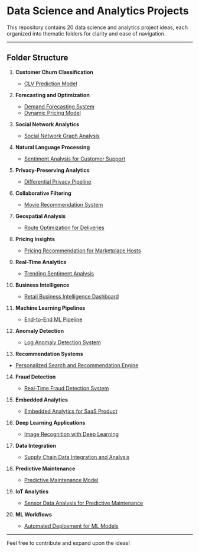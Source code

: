 # Data Science and Analytics Projects

This repository contains 20 data science and analytics project ideas, each organized into thematic folders for clarity and ease of navigation.

---

## Folder Structure
1. **Customer Churn Classification**
    - [CLV Prediction Model](./CustomerAnalytics/CLVPrediction.md)

2. **Forecasting and Optimization**
   - [Demand Forecasting System](./ForecastingOptimization/DemandForecasting.md)
   - [Dynamic Pricing Model](./ForecastingOptimization/DynamicPricing.md)

3. **Social Network Analytics**
   - [Social Network Graph Analysis](./SocialNetworkAnalytics/GraphAnalysis.md)

4. **Natural Language Processing**
   - [Sentiment Analysis for Customer Support](./NLP/SentimentAnalysis.md)

5. **Privacy-Preserving Analytics**
   - [Differential Privacy Pipeline](./PrivacyAnalytics/DifferentialPrivacy.md)

6. **Collaborative Filtering**
   - [Movie Recommendation System](./CollaborativeFiltering/MovieRecommendations.md)

7. **Geospatial Analysis**
   - [Route Optimization for Deliveries](./GeospatialAnalysis/RouteOptimization.md)

8. **Pricing Insights**
   - [Pricing Recommendation for Marketplace Hosts](./PricingInsights/PricingRecommendations.md)

9. **Real-Time Analytics**
   - [Trending Sentiment Analysis](./RealTimeAnalytics/TrendingSentiment.md)

10. **Business Intelligence**
    - [Retail Business Intelligence Dashboard](./BusinessIntelligence/RetailDashboard.md)

11. **Machine Learning Pipelines**
    - [End-to-End ML Pipeline](./MLPipelines/ProductReturnRates.md)

12. **Anomaly Detection**
    - [Log Anomaly Detection System](./AnomalyDetection/LogAnomalyDetection.md)

13. **Recommendation Systems**
   - [Personalized Search and Recommendation Engine](./RecommendationSystems/PersonalizedSearch.md)

14. **Fraud Detection**
    - [Real-Time Fraud Detection System](./FraudDetection/FraudDetection.md)

15. **Embedded Analytics**
    - [Embedded Analytics for SaaS Product](./EmbeddedAnalytics/SaaSInsights.md)

16. **Deep Learning Applications**
    - [Image Recognition with Deep Learning](./DeepLearning/ImageRecognition.md)

17. **Data Integration**
    - [Supply Chain Data Integration and Analysis](./DataIntegration/SupplyChainIntegration.md)

18. **Predictive Maintenance**
    - [Predictive Maintenance Model](./PredictiveMaintenance/MachineryHealth.md)

19. **IoT Analytics**
    - [Sensor Data Analysis for Predictive Maintenance](./IoTAnalytics/IoTDataInsights.md)

20. **ML Workflows**
    - [Automated Deployment for ML Models](./MLWorkflows/ModelDeployment.md)



---


Feel free to contribute and expand upon the ideas!
